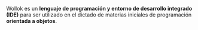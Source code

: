 Wollok es un **lenguaje de programación y entorno de desarrollo integrado (IDE)** para ser utilizado en el dictado de materias iniciales de programación **orientada a objetos**.